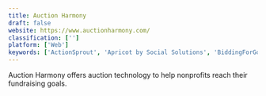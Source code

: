 ```yaml
---
title: Auction Harmony
draft: false 
website: https://www.auctionharmony.com/
classification: ['']
platform: ['Web']
keywords: ['ActionSprout', 'Apricot by Social Solutions', 'BiddingForGood', 'Bloomerang', 'CFB Strategies', 'Causeview', 'Donation Manager', 'Donor Tools', 'Eleo', 'Merit', 'NGP VAN', 'NetCommunity', 'Salsa Labs Nonprofit Marketing', 'The City', 'iATS Brickwork']
---
```

Auction Harmony offers auction technology to help nonprofits reach their fundraising goals.